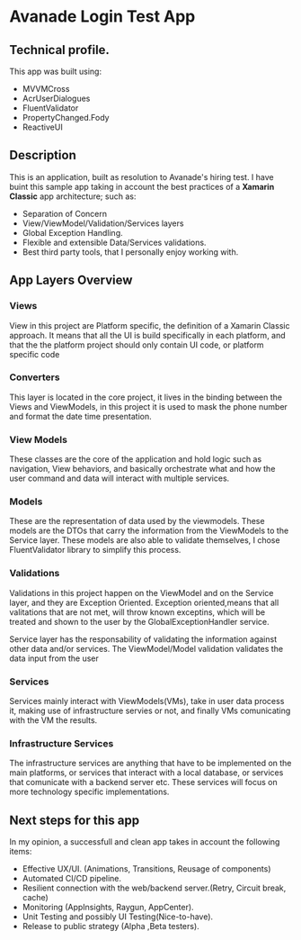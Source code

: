 # Avanade Login Test App

## Technical profile.

This app was built using:
* MVVMCross
* AcrUserDialogues
* FluentValidator
* PropertyChanged.Fody
* ReactiveUI

## Description
This is an application, built as resolution to Avanade's hiring test.
I have buint this sample app taking in account the best practices of a **Xamarin Classic** app architecture; such as:

* Separation of Concern
* View/ViewModel/Validation/Services layers
* Global Exception Handling.
* Flexible and extensible Data/Services validations.
* Best third party tools, that I personally enjoy working with.

## App Layers Overview
### Views
View in this project are Platform specific, the definition of a Xamarin Classic approach. It means that all the UI is build specifically in each platform, and that the the platform project should only contain UI code, or platform specific code
### Converters 
This layer is located in the core project, it lives in the binding between the Views and ViewModels, in this project it is used to mask the phone number and format the date time presentation.
### View Models
These classes are the core of the application and hold logic such as navigation, View behaviors, and basically orchestrate what and how the user command and data will interact with multiple services.
### Models
These are the representation of data used by the viewmodels. These models are the DTOs that carry the information from the ViewModels to the Service layer. These models are also able to validate themselves, I chose FluentValidator library to simplify this process.
### Validations
Validations in this project happen on the ViewModel and on the Service layer, and they are Exception Oriented. Exception oriented,means that all valitations that are not met, will throw known exceptins, which will be treated and shown to the user by the GlobalExceptionHandler service.

Service layer has the responsability of validating the information against other data and/or services. The ViewModel/Model validation validates the data input from the user
### Services
Services mainly interact with ViewModels(VMs), take in user data process it, making use of infrastructure servies or not, and finally VMs comunicating with the VM the results.
### Infrastructure Services
The infrastructure services are anything that have to be implemented on the main platforms, or services that interact with a local database, or services that comunicate with a backend server etc. These services will focus on more technology specific implementations.

## Next steps for this app
In my opinion, a successfull and clean app takes in account the following items:


* Effective UX/UI. (Animations, Transitions, Reusage of components)
* Automated CI/CD pipeline.
* Resilient connection with the web/backend server.(Retry, Circuit break, cache)
* Monitoring (AppInsights, Raygun, AppCenter).
* Unit Testing and possibly UI Testing(Nice-to-have).
* Release to public strategy (Alpha ,Beta testers).